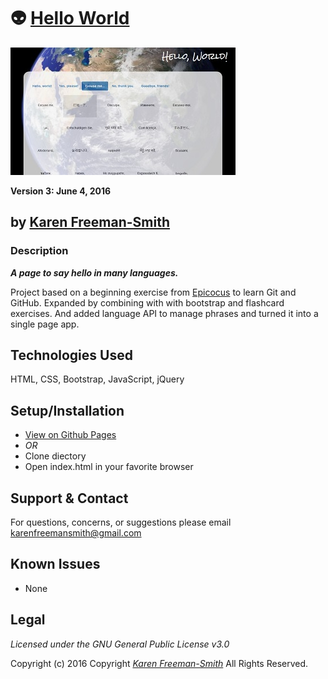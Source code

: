 # :alien: [Hello World](http://karenfreemansmith.github.io/hello-world)
![project screenshot](/img/screenshot.jpg)

__Version 3: June 4, 2016__

## by [Karen Freeman-Smith](http://karenfreemansmith.github.io)

### Description
__*A page to say hello in many languages.*__

Project based on a beginning exercise from [Epicocus](http://epicodus.com) to learn Git and GitHub. Expanded by combining with with bootstrap and flashcard exercises. And added language API to manage phrases and turned it into a single page app.

## Technologies Used
HTML, CSS, Bootstrap, JavaScript, jQuery

## Setup/Installation
* [View on Github Pages](https://karenfreemansmith.github.io/EpicIntroWk1-PetWebsite)
* _OR_
* Clone diectory 
* Open index.html in your favorite browser

## Support & Contact
For questions, concerns, or suggestions please email karenfreemansmith@gmail.com

## Known Issues
* None

## Legal
*Licensed under the GNU General Public License v3.0*

Copyright (c) 2016 Copyright _[Karen Freeman-Smith](https://karenfreemansmith.github.io)_ All Rights Reserved.
